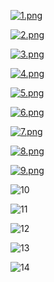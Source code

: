 [![1.png](https://i.postimg.cc/x8CyyrS9/1.png)](https://postimg.cc/JDfkM2nF)


[![2.png](https://i.postimg.cc/cJSRktN9/2.png)](https://postimg.cc/210LV6yh)


[![3.png](https://i.postimg.cc/Z5r3NYyr/3.png)](https://postimg.cc/Mnpv2S5T)


[![4.png](https://i.postimg.cc/pdCF00Cr/4.png)](https://postimg.cc/4KKyyQrR)


[![5.png](https://i.postimg.cc/7ZyJqvQb/5.png)](https://postimg.cc/XpQYgPW0)


[![6.png](https://i.postimg.cc/mDqhqKHL/6.png)](https://postimg.cc/TLVR570F)


[![7.png](https://i.postimg.cc/bdfrYbg4/7.png)](https://postimg.cc/wRFg01Sk)


[![8.png](https://i.postimg.cc/4xbwzRKh/8.png)](https://postimg.cc/NKF1cVkg)


[![9.png](https://i.postimg.cc/TPt94jJd/9.png)](https://postimg.cc/3yDmyvqV)


![10](https://github.com/user-attachments/assets/516f8ab4-c097-498d-bdf9-79b22cb34843)


![11](https://github.com/user-attachments/assets/b6caae88-82b0-4f97-9d0f-78c53d95dc0d)


![12](https://github.com/user-attachments/assets/566c4ffd-dc8e-4ec3-9cdf-e3f08ba450ba)

![13](https://github.com/user-attachments/assets/1cb69d88-b245-453f-8ff4-a4bfd4d89e25)

![14](https://github.com/user-attachments/assets/c4e8d624-3a69-490f-8ee7-e86f8e156a27)
